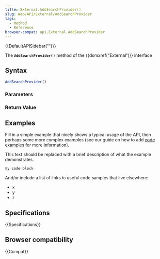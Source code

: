 ```yaml
---
title: External.AddSearchProvider()
slug: Web/API/External/AddSearchProvider
tags:
  - Method
  - Reference
browser-compat: api.External.AddSearchProvider
---
```

{{DefaultAPISidebar("")}}

The **`AddSearchProvider()`** method of the {{domxref("External")}} interface 

## Syntax

```js
AddSearchProvider()
```

### Parameters



### Return Value



## Examples

Fill in a simple example that nicely shows a typical usage of the API, then perhaps some more complex examples (see our guide on how to add [code examples](/en-US/docs/MDN/Contribute/Structures/Code_examples) for more information).

This text should be replaced with a brief description of what the example demonstrates.

```js
my code block
```

And/or include a list of links to useful code samples that live elsewhere:

*   x
*   y
*   z

## Specifications

{{Specifications}}

## Browser compatibility

{{Compat}}

